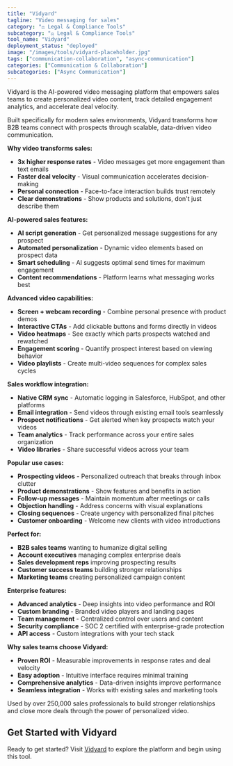 ```yaml
---
title: "Vidyard"
tagline: "Video messaging for sales"
category: "⚖️ Legal & Compliance Tools"
subcategory: "⚖️ Legal & Compliance Tools"
tool_name: "Vidyard"
deployment_status: "deployed"
image: "/images/tools/vidyard-placeholder.jpg"
tags: ["communication-collaboration", "async-communication"]
categories: ["Communication & Collaboration"]
subcategories: ["Async Communication"]
---
```

Vidyard is the AI-powered video messaging platform that empowers sales teams to create personalized video content, track detailed engagement analytics, and accelerate deal velocity.

Built specifically for modern sales environments, Vidyard transforms how B2B teams connect with prospects through scalable, data-driven video communication.

**Why video transforms sales:**
- **3x higher response rates** - Video messages get more engagement than text emails
- **Faster deal velocity** - Visual communication accelerates decision-making
- **Personal connection** - Face-to-face interaction builds trust remotely
- **Clear demonstrations** - Show products and solutions, don't just describe them

**AI-powered sales features:**
- **AI script generation** - Get personalized message suggestions for any prospect
- **Automated personalization** - Dynamic video elements based on prospect data
- **Smart scheduling** - AI suggests optimal send times for maximum engagement
- **Content recommendations** - Platform learns what messaging works best

**Advanced video capabilities:**
- **Screen + webcam recording** - Combine personal presence with product demos
- **Interactive CTAs** - Add clickable buttons and forms directly in videos
- **Video heatmaps** - See exactly which parts prospects watched and rewatched
- **Engagement scoring** - Quantify prospect interest based on viewing behavior
- **Video playlists** - Create multi-video sequences for complex sales cycles

**Sales workflow integration:**
- **Native CRM sync** - Automatic logging in Salesforce, HubSpot, and other platforms
- **Email integration** - Send videos through existing email tools seamlessly
- **Prospect notifications** - Get alerted when key prospects watch your videos
- **Team analytics** - Track performance across your entire sales organization
- **Video libraries** - Share successful videos across your team

**Popular use cases:**
- **Prospecting videos** - Personalized outreach that breaks through inbox clutter
- **Product demonstrations** - Show features and benefits in action
- **Follow-up messages** - Maintain momentum after meetings or calls
- **Objection handling** - Address concerns with visual explanations
- **Closing sequences** - Create urgency with personalized final pitches
- **Customer onboarding** - Welcome new clients with video introductions

**Perfect for:**
- **B2B sales teams** wanting to humanize digital selling
- **Account executives** managing complex enterprise deals
- **Sales development reps** improving prospecting results
- **Customer success teams** building stronger relationships
- **Marketing teams** creating personalized campaign content

**Enterprise features:**
- **Advanced analytics** - Deep insights into video performance and ROI
- **Custom branding** - Branded video players and landing pages
- **Team management** - Centralized control over users and content
- **Security compliance** - SOC 2 certified with enterprise-grade protection
- **API access** - Custom integrations with your tech stack

**Why sales teams choose Vidyard:**
- **Proven ROI** - Measurable improvements in response rates and deal velocity
- **Easy adoption** - Intuitive interface requires minimal training
- **Comprehensive analytics** - Data-driven insights improve performance
- **Seamless integration** - Works with existing sales and marketing tools

Used by over 250,000 sales professionals to build stronger relationships and close more deals through the power of personalized video.

## Get Started with Vidyard

Ready to get started? Visit [Vidyard](https://www.vidyard.com) to explore the platform and begin using this tool.